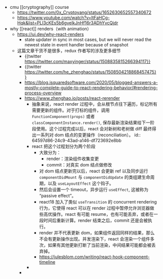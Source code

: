 - cmu [[cryptography]] course
	- https://twitter.com/0x_Cryptoyang/status/1652630652557340672
	- https://www.youtube.com/watch?v=ltFaHCg-Hqk&list=PLI3cKEs5b6gvelkJnHf16r3ADhYvcQjdr
- why [[react]] renders（with animation）
	- https://ui.dev/why-react-renders
		- state updater in sync in most cases, but we will never read the newest state in event handler because of snapshot
	- 这篇文章干货不是很多，redux 作者写的涉及更多细节
		- {{twitter https://twitter.com/maxyinger/status/1508835815266394117}}
		- {{twitter https://twitter.com/he_zhenghao/status/1508504218868457475}}
		- https://blog.isquaredsoftware.com/2020/05/blogged-answers-a-mostly-complete-guide-to-react-rendering-behavior/#rendering-process-overview
		- https://www.zhenghao.io/posts/react-rerender
			- 抽象来说，react render 过程中，会从根节点往下遍历，标记所有需要更新的组件。对于打标的组件，调用 `FunctionComponent(props)` 或者 `classComponentInstance.render()`, 保存最新渲染结果给下一阶段使用。这个过程完成以后，react 会对新树和老树做 diff 最终得出一系列对 dom 结点的变更操作（reconciliation）。
			  id:: 64597d86-24c9-43ad-a146-df723692e8bb
			- react 把这个过程划分为两个阶段
				- 大致分为：
					- render：渲染组件收集变更
					- commit：对真实 dom 结点做修改
				- 对 dom 结点更新完以后，react 会更新 ref 以及同步运行 `componentDidMount` 与 `componentDidUpdate` 的类组建生命周期，以及 `useLayoutEffect` 这个钩子。
				- 然后会设置一个 timeout，异步运行 `useEffect`, 这被称为 “passive effect”。
				- react18 加入了类似 `useTransition` 的 concurrent rendering 行为，它使得 react 可以在 render 过程中暂停允许浏览器做些高优操作。react 有可能 resume，也有可能丢弃，或者在一段时间后重新计算。render 结束之后，commit 还是会被执行。
				- render 并不代表更新 dom，如果组件返回同样的结果，那么不会有更新操作出现。并发渲染下，react 会渲染一个组件多次，如果有其他更新打断了当前渲染，中间结果可能都会被丢弃掉。
				- https://julesblom.com/writing/react-hook-component-timeline
			-
		-